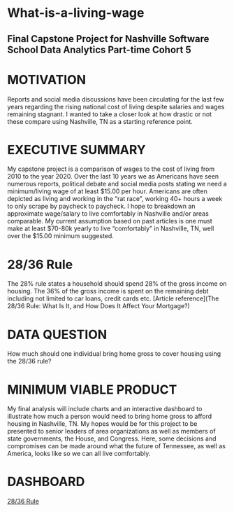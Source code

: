 What-is-a-living-wage
=====================

Final Capstone Project for Nashville Software School Data Analytics Part-time Cohort 5
--------------------------------------------------------------------------------------

# MOTIVATION #
Reports and social media discussions have been circulating for the last few years regarding the rising national 
cost of living despite salaries and wages remaining stagnant. I wanted to take a closer look at how drastic or 
not these compare using Nashville, TN as a starting reference point.

# EXECUTIVE SUMMARY #
My capstone project is a comparison of wages to the cost of living from 2010 to the year 2020. Over the last 10 years we as Americans have seen numerous reports, political debate and social media posts stating we need a minimum/living wage of at least $15.00 per hour. Americans are often depicted as living and working in the “rat race”, working 40+ hours a week to only scrape by paycheck to paycheck. I hope to breakdown an approximate wage/salary to live comfortably in Nashville and/or areas comparable. My current assumption based on past articles is one must make at least $70-80k yearly to live “comfortably” in Nashville, TN, well over the $15.00 minimum suggested.

# 28/36 Rule #
The 28% rule states a household should spend 28% of the gross income on housing. The 36% of the gross income is spent on the remaining debt including not limited to car loans, credit cards etc.
[Article reference](The 28/36 Rule: What Is It, and How Does It Affect Your Mortgage?)

# DATA QUESTION #
How much should one individual bring home gross to cover housing using the 28/36 rule?

# MINIMUM VIABLE PRODUCT #
My final analysis will include charts and an interactive dashboard to illustrate how much a person would need to bring home gross to afford housing in Nashville, TN.  My hopes would be for this project to be presented to senior leaders of area organizations as well as members of state governments,  the House,  and Congress. Here, some decisions and compromises can be made around what the future of Tennessee, as well as America, looks like so we can all live comfortably.

# DASHBOARD #
[28/36 Rule](https://app.powerbi.com/groups/me/reports/a5977326-e469-4fd3-9378-32a71b2f3a83/ReportSection)
